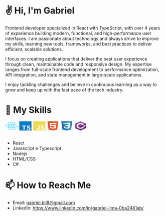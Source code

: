 # ✌️ Hi, I'm Gabriel

Frontend developer specialized in React with TypeScript, with over 4 years of experience building modern, functional, and high-performance user interfaces. I am passionate about technology and always strive to improve my skills, learning new tools, frameworks, and best practices to deliver efficient, scalable solutions.

I focus on creating applications that deliver the best user experience through clean, maintainable code and responsive design. My expertise ranges from full-scale frontend development to performance optimization, API integration, and state management in large-scale applications.

I enjoy tackling challenges and believe in continuous learning as a way to grow and keep up with the fast pace of the tech industry.

# 👀 My Skills

<div style="display: inline_block">
  <img align="center" alt="bil-React" height="30" width="40" src="https://raw.githubusercontent.com/devicons/devicon/master/icons/react/react-original.svg">
  <img align="center" alt="bil-Ts" height="30" width="40" src="https://raw.githubusercontent.com/devicons/devicon/master/icons/typescript/typescript-plain.svg">
  <img align="center" alt="bil-Js" height="30" width="40" src="https://raw.githubusercontent.com/devicons/devicon/master/icons/javascript/javascript-plain.svg">
  <img align="center" alt="bil-HTML" height="30" width="40" src="https://raw.githubusercontent.com/devicons/devicon/master/icons/html5/html5-original.svg">
  <img align="center" alt="bil-CSS" height="30" width="40" src="https://raw.githubusercontent.com/devicons/devicon/master/icons/css3/css3-original.svg">
  <img align="center" alt="bil-Csharp" height="30" width="40" src="https://raw.githubusercontent.com/devicons/devicon/master/icons/csharp/csharp-original.svg">
</div>
<br/>

* React
* Javascript e Typescript
* Nodejs
* HTML/CSS
* C#

# 📫 How to Reach Me

* Email: gabriel.bil8@gmail.com
* LinkedIn: https://www.linkedin.com/in/gabriel-lima-0ba2481ab/
